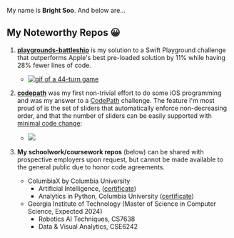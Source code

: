 My name is **Bright Soo**.  And below are...
## My Noteworthy Repos 😀 ##
1. [**playgrounds-battleship**](https://github.com/bsoo920/playgrounds-battleship) is my solution to a Swift Playground challenge that outperforms Apple's best pre-loaded solution by 11% while having 28% fewer lines of code.
    - [<img src='https://i.imgur.com/AoDYf7B.gif' title='44-turn game' width='' alt='gif of a 44-turn game' />](https://github.com/bsoo920/playgrounds-battleship)

1. [**codepath**](https://github.com/bsoo920/codepath) was my first non-trivial effort to do some iOS programming and was my answer to a [CodePath](https://codepath.org/) challenge.  The feature I'm most proud of is the set of sliders that automatically enforce non-decreasing order, and that the number of sliders can be easily supported with [minimal code change](https://github.com/bsoo920/codepath/blob/436610feaf3d2dd2745f00ed45d390bb7ece45d3/tippy/SettingsViewController.swift#L162):

    - [<img src='https://i.imgur.com/0FtWBo6.gif'/>](https://github.com/bsoo920/codepath)

1. **My schoolwork/coursework repos** (below) can be shared with prospective employers upon request, but cannot be made available to the general public due to honor code agreements.
    - ColumbiaX by Columbia University
      - Artificial Intelligence,  ([certificate](https://courses.edx.org/certificates/a78c5f8930a4499396696eaca11e9eee))
      - Analytics in Python, Columbia University ([certificate](https://courses.edx.org/certificates/a94dc3071a1b401fa1a87198c0a25224))
    - Georgia Institute of Technology (Master of Science in Computer Science, Expected 2024)
      - Robotics AI Techniques, CS7638
      - Data & Visual Analytics, CSE6242

<!---
bsoo920/bsoo920 is a ✨ special ✨ repository because its `README.md` (this file) appears on your GitHub profile.
You can click the Preview link to take a look at your changes.
--->
